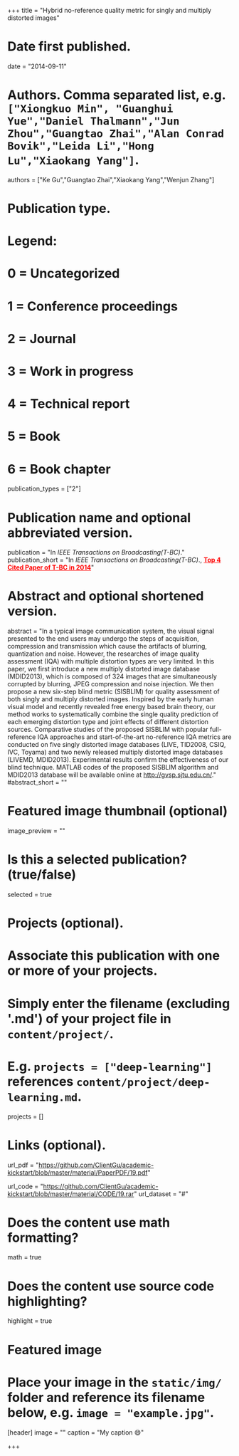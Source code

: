 +++
title = "Hybrid no-reference quality metric for singly and multiply distorted images"

# Date first published.
date = "2014-09-11"

# Authors. Comma separated list, e.g. `["Xiongkuo Min", "Guanghui Yue","Daniel Thalmann","Jun Zhou","Guangtao Zhai","Alan Conrad Bovik","Leida Li","Hong Lu","Xiaokang Yang"]`.
authors = ["Ke Gu","Guangtao Zhai","Xiaokang Yang","Wenjun Zhang"]
# Publication type.
# Legend:
# 0 = Uncategorized
# 1 = Conference proceedings
# 2 = Journal
# 3 = Work in progress
# 4 = Technical report
# 5 = Book
# 6 = Book chapter
publication_types = ["2"]

# Publication name and optional abbreviated version.
publication = "In *IEEE Transactions on Broadcasting(T-BC)*."
publication_short = "In *IEEE Transactions on Broadcasting(T-BC)*.,  <font color=#FF0000><u>**Top 4 Cited Paper of T-BC in 2014**</u></font>"

# Abstract and optional shortened version.
abstract = "In a typical image communication system, the visual signal presented to the end users may undergo the steps of acquisition, compression and transmission which cause the artifacts of blurring, quantization and noise. However, the researches of image quality assessment (IQA) with multiple distortion types are very limited. In this paper, we first introduce a new multiply distorted image database (MDID2013), which is composed of 324 images that are simultaneously corrupted by blurring, JPEG compression and noise injection. We then propose a new six-step blind metric (SISBLIM) for quality assessment of both singly and multiply distorted images. Inspired by the early human visual model and recently revealed free energy based brain theory, our method works to systematically combine the single quality prediction of each emerging distortion type and joint effects of different distortion sources. Comparative studies of the proposed SISBLIM with popular full-reference IQA approaches and start-of-the-art no-reference IQA metrics are conducted on five singly distorted image databases (LIVE, TID2008, CSIQ, IVC, Toyama) and two newly released multiply distorted image databases (LIVEMD, MDID2013). Experimental results confirm the effectiveness of our blind technique. MATLAB codes of the proposed SISBLIM algorithm and MDID2013 database will be available online at http://gvsp.sjtu.edu.cn/."
#abstract_short = ""

# Featured image thumbnail (optional)
image_preview = ""

# Is this a selected publication? (true/false)
selected = true

# Projects (optional).
#   Associate this publication with one or more of your projects.
#   Simply enter the filename (excluding '.md') of your project file in `content/project/`.
#   E.g. `projects = ["deep-learning"]` references `content/project/deep-learning.md`.
projects = []

# Links (optional).
url_pdf = "https://github.com/ClientGu/academic-kickstart/blob/master/material/PaperPDF/19.pdf"

url_code = "https://github.com/ClientGu/academic-kickstart/blob/master/material/CODE/19.rar"
url_dataset = "#"


# Does the content use math formatting?
math = true

# Does the content use source code highlighting?
highlight = true

# Featured image
# Place your image in the `static/img/` folder and reference its filename below, e.g. `image = "example.jpg"`.
[header]
image = ""
caption = "My caption 😄"

+++
